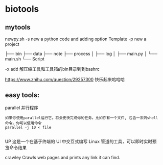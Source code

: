 # biotools

## mytools
newpy.sh 
 -s new a python code and adding option Template
 -p new a project 

├── bin
├── data
├── note
├── process
│   ├── log
│   ├── main.py
│   └── main.sh
└── Script

 -x add 解压缩工具和工具箱的bin目录到到bashrc 


https://www.zhihu.com/question/29257300 快乐起来哈哈哈

## easy tools:

parallel 并行程序

```
如果你使用parallel运行它，将会更快完成你的任务。比如你有一个文件, 包含一系列shell命令。你可以使用命令
parallel -j 10 < file


```

UP
这是一个在基于终端的 UI 中交互式编写 Linux 管道的工具，可以即时实时预览命令结果


crawley
Crawls web pages and prints any link it can find.


